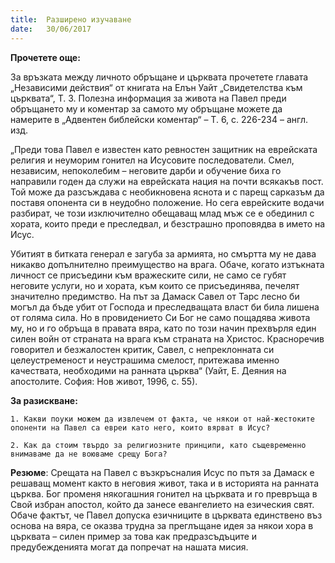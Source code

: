 ```yaml
---
title:  Разширено изучаване
date:   30/06/2017
---
```


**Прочетете още:**

За връзката между личното обръщане и църквата прочетете главата „Независими действия“ от книгата на Елън Уайт „Свидетелства към църквата“, Т. 3. Полезна информация за живота на Павел преди обръщането му и коментар за самото му обръщане можете да намерите в „Адвентен библейски коментар“ – Т. 6, с. 226-234 – англ. изд.

„Преди това Павел е известен като ревностен защитник на еврейската религия и неуморим гонител на Исусовите последователи. Смел, независим, непоколебим – неговите дарби и обучение биха го направили годен да служи на еврейската нация на почти всякакъв пост. Той може да разсъждава с необикновена яснота и с парещ сарказъм да поставя опонента си в неудобно положение. Но сега еврейските водачи разбират, че този изключително обещаващ млад мъж се е обединил с хората, които преди е преследвал, и безстрашно проповядва в името на Исус.

Убитият в битката генерал е загуба за армията, но смъртта му не дава никакво допълнително преимущество на врага. Обаче, когато изтъкната личност се присъедини към вражеските сили, не само се губят неговите услуги, но и хората, към които се присъединява, печелят значително предимство. На път за Дамаск Савел от Тарс лесно би могъл да бъде убит от Господа и преследващата власт би била лишена от голяма сила. Но в провидението Си Бог не само пощадява живота му, но и го обръща в правата вяра, като по този начин прехвърля един силен войн от страната на врага към страната на Христос. Красноречив говорител и безжалостен критик, Савел, с непреклонната си целеустременост и неустрашима смелост, притежава именно качествата, необходими на ранната църква“ (Уайт, Е. Деяния на апостолите. София: Нов живот, 1996, с. 55).

**За разискване:**

`1. Какви поуки можем да извлечем от факта, че някои от най-жестоките опоненти на Павел са евреи като него, които вярват в Исус?`

`2. Как да стоим твърдо за религиозните принципи, като същевременно внимаваме да не воюваме срещу Бога?`


**Резюме**: Срещата на Павел с възкръсналия Исус по пътя за Дамаск е решаващ момент както в неговия живот, така и в историята на ранната църква. Бог променя някогашния гонител на църквата и го превръща в Свой избран апостол, който да занесе евангелието на езическия свят. Обаче фактът, че Павел допуска езичниците в църквата единствено въз основа на вяра, се оказва трудна за преглъщане идея за някои хора в църквата – силен пример за това как предразсъдъците и предубежденията могат да попречат на нашата мисия.